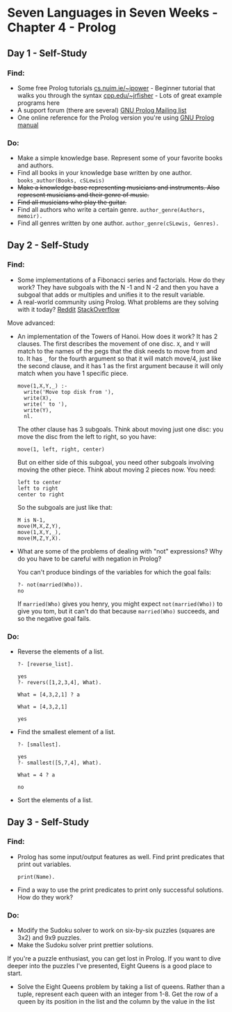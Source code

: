 # Seven Languages in Seven Weeks - Chapter 4 - Prolog

## Day 1 - Self-Study

### Find:

- Some free Prolog tutorials
  [cs.nuim.ie/~jpower](https://www.cs.nuim.ie/~jpower/Courses/Previous/PROLOG/) - Beginner tutorial that walks you through the syntax
  [cpp.edu/~jrfisher](https://www.cpp.edu/~jrfisher/www/prolog_tutorial/contents.html) - Lots of great example programs here
- A support forum (there are several)
  [GNU Prolog Mailing list](http://gprolog.org/#maillist)
- One online reference for the Prolog version you're using
  [GNU Prolog manual](http://gprolog.org/manual/gprolog.html)

### Do:

- Make a simple knowledge base. Represent some of your favorite books and authors.
- Find all books in your knowledge base written by one author.
  `books_author(Books, cSLewis)`
- ~~Make a knowledge base representing musicians and instruments. Also represent musicians and their genre of music.~~
- ~~Find all musicians who play the guitar.~~
- Find all authors who write a certain genre.
  `author_genre(Authors, memoir).`
- Find all genres written by one author.
  `author_genre(cSLewis, Genres).`

## Day 2 - Self-Study

### Find:

- Some implementations of a Fibonacci series and factorials. How do they work?
  They have subgoals with the N -1 and N -2 and then you have a subgoal that adds or multiples and unifies it to the result variable.
- A real-world community using Prolog. What problems are they solving with it today?
  [Reddit](https://www.reddit.com/r/prolog/)
  [StackOverflow](https://stackoverflow.com/search?q=prolog)

Move advanced:

- An implementation of the Towers of Hanoi. How does it work?
  It has 2 clauses. The first describes the movement of one disc. `X`, and `Y` will match to the names of the pegs that the disk needs to move from and to. It has `_` for the fourth argument so that it will match move/4, just like the second clause, and it has 1 as the first argument because it will only match when you have 1 specific piece.

  ```
  move(1,X,Y,_) :-
    write('Move top disk from '),
    write(X),
    write(' to '),
    write(Y),
    nl.
  ```

  The other clause has 3 subgoals. Think about moving just one disc: you move the disc from the left to right, so you have:

  ```
  move(1, left, right, center)
  ```

  But on either side of this subgoal, you need other subgoals involving moving the other piece. Think about moving 2 pieces now. You need:

  ```
  left to center
  left to right
  center to right
  ```

  So the subgoals are just like that:

  ```
  M is N-1,
  move(M,X,Z,Y),
  move(1,X,Y,_),
  move(M,Z,Y,X).
  ```

- What are some of the problems of dealing with "not" expressions? Why do you have to be careful with negation in Prolog?

  You can't produce bindings of the variables for which the goal fails:

  ```
  ?- not(married(Who)).
  no
  ```

  If `married(Who)` gives you henry, you might expect `not(married(Who))` to give you tom, but it can't do that because `married(Who)` succeeds, and so the negative goal fails.

### Do:

- Reverse the elements of a list.

  ```
  ?- [reverse_list].

  yes
  ?- revers([1,2,3,4], What).

  What = [4,3,2,1] ? a

  What = [4,3,2,1]

  yes
  ```

- Find the smallest element of a list.

  ```
  ?- [smallest].

  yes
  ?- smallest([5,7,4], What).

  What = 4 ? a

  no
  ```

- Sort the elements of a list.

## Day 3 - Self-Study

### Find:

- Prolog has some input/output features as well. Find print predicates that print out variables.

  ```
  print(Name).
  ```

- Find a way to use the print predicates to print only successful solutions. How do they work?

### Do:

- Modify the Sudoku solver to work on six-by-six puzzles (squares are 3x2) and 9x9 puzzles.
- Make the Sudoku solver print prettier solutions.

If you're a puzzle enthusiast, you can get lost in Prolog. If you want to dive deeper into the puzzles I've presented, Eight Queens is a good place to start.

- Solve the Eight Queens problem by taking a list of queens. Rather than a tuple, represent each queen with an integer from 1-8. Get the row of a queen by its position in the list and the column by the value in the list

